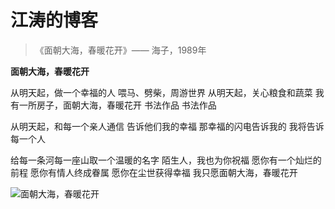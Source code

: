 # 江涛的博客

>《面朝大海，春暖花开》—— 海子，1989年

**面朝大海，春暖花开**

从明天起，做一个幸福的人
喂马、劈柴，周游世界
从明天起，关心粮食和蔬菜
我有一所房子，面朝大海，春暖花开
书法作品
书法作品

从明天起，和每一个亲人通信
告诉他们我的幸福
那幸福的闪电告诉我的
我将告诉每一个人

给每一条河每一座山取一个温暖的名字
陌生人，我也为你祝福
愿你有一个灿烂的前程
愿你有情人终成眷属
愿你在尘世获得幸福
我只愿面朝大海，春暖花开

![面朝大海，春暖花开](http://222.186.12.239:10010/dahai_141008/001.jpg)